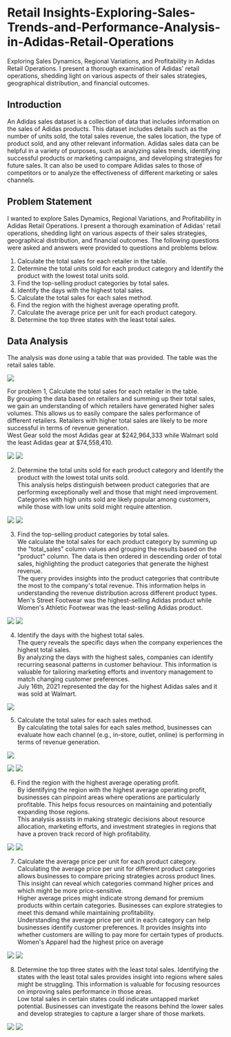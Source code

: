 # Retail Insights-Exploring-Sales-Trends-and-Performance-Analysis-in-Adidas-Retail-Operations
Exploring Sales Dynamics, Regional Variations, and Profitability in Adidas Retail Operations. I present a thorough examination of Adidas' retail operations, shedding light on various aspects of their sales strategies, geographical distribution, and financial outcomes.

## Introduction
An Adidas sales dataset is a collection of data that includes information on the sales of Adidas products. This dataset includes details such as the number of units sold, the total sales revenue, the sales location, the type of product sold, and any other relevant information. Adidas sales data can be helpful in a variety of purposes, such as analyzing sales trends, identifying successful products or marketing campaigns, and developing strategies for future sales. It can also be used to compare Adidas sales to those of competitors or to analyze the effectiveness of different marketing or sales channels.

## Problem Statement
I wanted to explore Sales Dynamics, Regional Variations, and Profitability in Adidas Retail Operations. I present a thorough examination of Adidas' retail operations, shedding light on various aspects of their sales strategies, geographical distribution, and financial outcomes.
The following questions were asked and answers were provided to questions and problems below.
1. Calculate the total sales for each retailer in the table.
2. Determine the total units sold for each product category and Identify the product with the lowest total units sold.
3. Find the top-selling product categories by total sales.
4. Identify the days with the highest total sales.
5. Calculate the total sales for each sales method.
6. Find the region with the highest average operating profit.
7. Calculate the average price per unit for each product category.
8. Determine the top three states with the least total sales.

## Data Analysis
The analysis was done using a table that was provided. The table was the retail sales table. <br>

![](pic1.png)

For problem 1, Calculate the total sales for each retailer in the table. <br>
By grouping the data based on retailers and summing up their total sales, we gain an understanding of which retailers have generated higher sales volumes. This allows us to easily compare the sales performance of different retailers. Retailers with higher total sales are likely to be more successful in terms of revenue generation. <br>
West Gear sold the most Adidas gear at $242,964,333 while Walmart sold the least Adidas gear at $74,558,410. <br>

![](pic2.png)                                                ![](vis1.png)

2. Determine the total units sold for each product category and Identify the product with the lowest total units sold. <br>
This analysis helps distinguish between product categories that are performing exceptionally well and those that might need improvement. Categories with high units sold are likely popular among customers, while those with low units sold might require attention. <br>

![](pic3.png)                                                ![](vis4.png)

3. Find the top-selling product categories by total sales. <br>
We calculate the total sales for each product category by summing up the "total_sales" column values and grouping the results based on the "product" column. The data is then ordered in descending order of total sales, highlighting the product categories that generate the highest revenue. <br>
The query provides insights into the product categories that contribute the most to the company's total revenue. This information helps in understanding the revenue distribution across different product types. <br>
Men's Street Footwear was the highest-selling Adidas product while Women's Athletic Footwear was the least-selling Adidas product.

![](pic4.png)                                                 ![](vis3.png)

4. Identify the days with the highest total sales. <br>
The query reveals the specific days when the company experiences the highest total sales. <br>
By analyzing the days with the highest sales, companies can identify recurring seasonal patterns in customer behaviour. This information is valuable for tailoring marketing efforts and inventory management to match changing customer preferences. <br>
July 16th, 2021 represented the day for the highest Adidas sales and it was sold at Walmart.

![](pic10.png)

5. Calculate the total sales for each sales method. <br>
By calculating the total sales for each sales method, businesses can evaluate how each channel (e.g., in-store, outlet, online) is performing in terms of revenue generation.

![](pic6.png)                                                 

![](vis2a.png)                                               ![](vis2b.png)

6. Find the region with the highest average operating profit. <br>
By identifying the region with the highest average operating profit, businesses can pinpoint areas where operations are particularly profitable. This helps focus resources on maintaining and potentially expanding those regions. <br>
This analysis assists in making strategic decisions about resource allocation, marketing efforts, and investment strategies in regions that have a proven track record of high profitability. <br>

![](pic5.png)                                                ![](vis6.png)

7.  Calculate the average price per unit for each product category. <br>
Calculating the average price per unit for different product categories allows businesses to compare pricing strategies across product lines. This insight can reveal which categories command higher prices and which might be more price-sensitive. <br>
Higher average prices might indicate strong demand for premium products within certain categories. Businesses can explore strategies to meet this demand while maintaining profitability. <br>
Understanding the average price per unit in each category can help businesses identify customer preferences. It provides insights into whether customers are willing to pay more for certain types of products. <br>
Women's Apparel had the highest price on average

![](pic7.png)                                              ![](vis7.png)

8. Determine the top three states with the least total sales.
Identifying the states with the least total sales provides insight into regions where sales might be struggling. This information is valuable for focusing resources on improving sales performance in those areas. <br>
Low total sales in certain states could indicate untapped market potential. Businesses can investigate the reasons behind the lower sales and develop strategies to capture a larger share of those markets. <br>

![](pic9.png)                                               ![](vis8.png)








